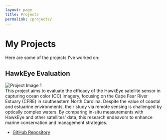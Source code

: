 ```yaml
---
layout: page
title: Projects
permalink: /projects/
---
```


# My Projects

Here are some of the projects I've worked on:

## HawkEye Evaluation
![Project Image 1](/mitchtorkportfolio/assets/images/hawkeye.png)  
This project aims to evaluate the efficacy of the HawkEye satellite sensor in capturing ocean color (OC) imagery, focusing on the Cape Fear River Estuary (CFRE) in southeastern North Carolina. Despite the value of coastal and estuarine environments, their study via remote sensing is challenged by optically complex waters. By comparing in-situ measurements with HawkEye and other satellites' data, this research endeavors to enhance marine conservation and management strategies.

- [GitHub Repository](https://github.com/COAST-Lab/HawkEye_Evaluation)


